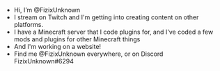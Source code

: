 - Hi, I’m @FizixUnknown
- I stream on Twitch and I'm getting into creating content on other platforms.
- I have a Minecraft server that I code plugins for, and I've coded a few mods and plugins for other Minecraft things
- And I'm working on a website!
- Find me @FizixUnknown everywhere, or on Discord FizixUnknown#6294

<!---
FizixUnknown/FizixUnknown is a ✨ special ✨ repository because its `README.md` (this file) appears on your GitHub profile.
You can click the Preview link to take a look at your changes.
--->
